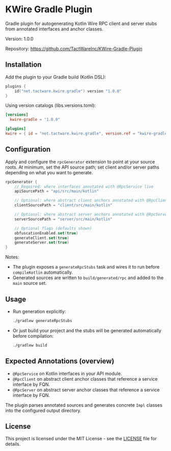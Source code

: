 # KWire Gradle Plugin

Gradle plugin for autogenerating Kotlin Wire RPC client and server stubs from annotated interfaces and anchor classes.

Version: 1.0.0

Repository: https://github.com/TactWareInc/KWire-Gradle-Plugin

## Installation

Add the plugin to your Gradle build (Kotlin DSL):

```kotlin
plugins {
    id("net.tactware.kwire.gradle") version "1.0.0"
}
```

Using version catalogs (libs.versions.toml):

```toml
[versions]
  kwire-gradle = "1.0.0"

[plugins]
kwire = { id = "net.tactware.kwire.gradle", version.ref = "kwire-gradle" }
```

## Configuration

Apply and configure the `rpcGenerator` extension to point at your source roots. At minimum, set the API source path; set client and/or server paths depending on what you want to generate.

```kotlin
rpcGenerator {
    // Required: where interfaces annotated with @RpcService live
    apiSourcePath = "api/src/main/kotlin"

    // Optional: where abstract client anchors annotated with @RpcClient live
    clientSourcePath = "client/src/main/kotlin"

    // Optional: where abstract server anchors annotated with @RpcServer live
    serverSourcePath = "server/src/main/kotlin"

    // Optional flags (defaults shown)
    obfuscationEnabled.set(true)
    generateClient.set(true)
    generateServer.set(true)
}
```

Notes:
- The plugin exposes a `generateRpcStubs` task and wires it to run before `compileKotlin` automatically.
- Generated sources are written to `build/generated/rpc` and added to the `main` source set.

## Usage

- Run generation explicitly:
  ```bash
  ./gradlew generateRpcStubs
  ```
- Or just build your project and the stubs will be generated automatically before compilation:
  ```bash
  ./gradlew build
  ```

## Expected Annotations (overview)

- `@RpcService` on Kotlin interfaces in your API module.
- `@RpcClient` on abstract client anchor classes that reference a service interface by FQN.
- `@RpcServer` on abstract server anchor classes that reference a service interface by FQN.

The plugin parses annotated sources and generates concrete `Impl` classes into the configured output directory.

## License

This project is licensed under the MIT License - see the [LICENSE](LICENSE) file for details.
